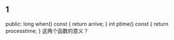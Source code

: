 ## 1
public:
    long when() const { return arrive; }
    int ptime() const { return processtime; }
这两个函数的意义？

